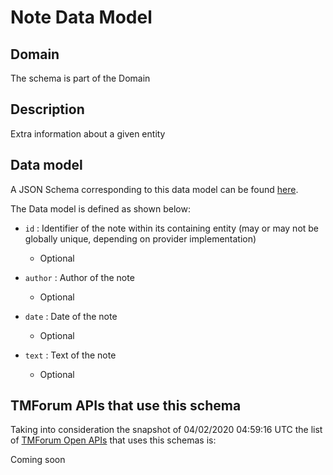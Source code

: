 # Note Data Model

## Domain

The  schema is part of the  Domain

## Description

Extra information about a given entity

## Data model

A JSON Schema corresponding to this data model can be found
[here](https://github.com/tmforum-rand/schemas/blob/candidates/Common/Note.schema.json).

The Data model is defined as shown below:

- `id` : Identifier of the note within its containing entity (may or may not be globally unique, depending on provider implementation)

  - Optional


- `author` : Author of the note

  - Optional


- `date` : Date of the note

  - Optional


- `text` : Text of the note

  - Optional






## TMForum APIs that use this schema

Taking into consideration the snapshot of 04/02/2020 04:59:16 UTC the list of [TMForum Open APIs](https://www.tmforum.org/open-apis/) that uses this schemas is:

Coming soon